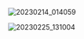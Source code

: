 ![20230214_014059](https://moyi-image.oss-cn-guangzhou.aliyuncs.com/img01/202407121213109.jpg)

![20230225_131004](https://moyi-image.oss-cn-guangzhou.aliyuncs.com/img01/202407121213125.jpg)